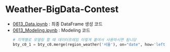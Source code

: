 # Weather-BigData-Contest
* [0613_Data.ipynb](https://github.com/jbeen2/Weather-BigData-Contest/blob/jbeen2/0613_Data.ipynb) : 최종 DataFrame 생성 코드
* [0613_Modeling.ipynb](https://github.com/jbeen2/Weather-BigData-Contest/blob/jbeen2/0613_Modeling.ipynb) : Modeling 코드 
  ```python 
  # 지역별로 모델링 할 때 데이터프레임 이렇게 붙여서 사용하시면 됩니당 
  bty_c0_1 = bty_c0.merge(region_weather('서울'), on="date", how='left')
  ```
